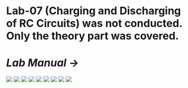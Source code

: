 # Lab-07 (Charging and Discharging of RC Circuits) was not conducted. Only the theory part was covered.

# *Lab Manual →*

<img src="PNGs/LAB_07 - Charging and Discharging of RC circuits-1.png">
<img src="PNGs/LAB_07 - Charging and Discharging of RC circuits-2.png">
<img src="PNGs/LAB_07 - Charging and Discharging of RC circuits-3.png">
<img src="PNGs/LAB_07 - Charging and Discharging of RC circuits-4.png">
<img src="PNGs/LAB_07 - Charging and Discharging of RC circuits-5.png">
<img src="PNGs/LAB_07 - Charging and Discharging of RC circuits-6.png">
<img src="PNGs/LAB_07 - Charging and Discharging of RC circuits-7.png">
<img src="PNGs/LAB_07 - Charging and Discharging of RC circuits-8.png">
<img src="PNGs/LAB_07 - Charging and Discharging of RC circuits-9.png">
